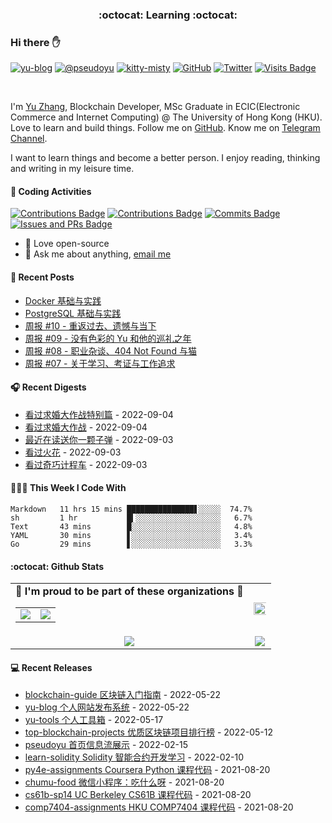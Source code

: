 <p align="center">
 <h3 align="center">:octocat: Learning :octocat:</h3>
</p>

### Hi there ✋

[![yu-blog](https://img.shields.io/badge/blog-yu-9cf?style=flat-square)](https://www.pseudoyu.com)
[![@pseudoyu](https://img.shields.io/badge/weibo-%40pseudoyu-critical?style=flat-square)](https://weibo.com/3675416370/profile)
[![kitty-misty](https://img.shields.io/badge/kitty-misty-pink?style=flat-square)](https://github.com/M1styDay)
[![GitHub](https://img.shields.io/github/followers/pseudoyu?logo=github&style=flat-square)](https://github.com/pseudoyu)
[![Twitter](https://img.shields.io/twitter/follow/pseudo_yu?logo=twitter&style=flat-square)](https://twitter.com/pseudo_yu)
[![Visits Badge](https://badges.strrl.dev/visits/pseudoyu/pseudoyu?style=flat-square)](https://github.com/pseudoyu)

<br />

I'm [Yu Zhang](https://www.pseudoyu.com), Blockchain Developer, MSc Graduate in ECIC(Electronic Commerce and Internet Computing) @ The University of Hong Kong (HKU). Love to learn and build things. Follow me on [GitHub](https://github.com/pseudoyu). Know me on [Telegram Channel](https://t.me/pseudoyulife).

I want to learn things and become a better person. I enjoy reading, thinking and writing in my leisure time.

#### 🔨 Coding Activities

[![Contributions Badge](https://badges.strrl.dev/contributions/all/pseudoyu?style=flat-square)](https://github.com/pseudoyu)
[![Contributions Badge](https://badges.strrl.dev/contributions/weekly/pseudoyu?style=flat-square)](https://github.com/pseudoyu)
[![Commits Badge](https://badges.strrl.dev/commits/weekly/pseudoyu?style=flat-square)](https://github.com/pseudoyu)
[![Issues and PRs Badge](https://badges.strrl.dev/issues-and-prs/weekly/pseudoyu?style=flat-square)](https://github.com/pseudoyu)

- 💼 Love open-source
- 💬 Ask me about anything, [email me](mailto:pseudoyu@connect.hku.hk)

#### 📰 Recent Posts

<!-- blog starts -->
* <a href=https://www.pseudoyu.com/zh/2022/09/07/container_docker_basic/ target='_blank'>Docker 基础与实践</a>
* <a href=https://www.pseudoyu.com/zh/2022/09/05/database_postgres_basic/ target='_blank'>PostgreSQL 基础与实践</a>
* <a href=https://www.pseudoyu.com/zh/2022/09/04/weekly_review_20220904/ target='_blank'>周报 #10 - 重返过去、遗憾与当下</a>
* <a href=https://www.pseudoyu.com/zh/2022/08/29/weekly_review_20220829/ target='_blank'>周报 #09 - 没有色彩的 Yu 和他的巡礼之年</a>
* <a href=https://www.pseudoyu.com/zh/2022/08/22/weekly_review_20220822/ target='_blank'>周报 #08 - 职业杂谈、404 Not Found 与猫</a>
* <a href=https://www.pseudoyu.com/zh/2022/08/15/weekly_review_20220815/ target='_blank'>周报 #07 - 关于学习、考证与工作追求</a>
<!-- blog ends -->

#### 🎧 Recent Digests

<!-- douban starts -->
* <a href='http://movie.douban.com/subject/3168993/' target='_blank'>看过求婚大作战特别篇</a> - 2022-09-04
* <a href='http://movie.douban.com/subject/2018131/' target='_blank'>看过求婚大作战</a> - 2022-09-04
* <a href='https://book.douban.com/subject/4238362/' target='_blank'>最近在读送你一颗子弹</a> - 2022-09-03
* <a href='http://movie.douban.com/subject/26635329/' target='_blank'>看过火花</a> - 2022-09-03
* <a href='http://movie.douban.com/subject/35332568/' target='_blank'>看过奇巧计程车</a> - 2022-09-03
<!-- douban ends -->

#### 👨🏻‍💻 This Week I Code With

<!-- code_time starts -->

```text
Markdown   11 hrs 15 mins ███████████████▋░░░░░  74.7%
sh         1 hr           █▍░░░░░░░░░░░░░░░░░░░   6.7%
Text       43 mins        █░░░░░░░░░░░░░░░░░░░░   4.8%
YAML       30 mins        ▋░░░░░░░░░░░░░░░░░░░░   3.4%
Go         29 mins        ▋░░░░░░░░░░░░░░░░░░░░   3.3%
```

<!-- code_time ends -->

#### :octocat: Github Stats

<table align="center" width="100%">
  <tr>
    <td align="center">
      <strong> 🌟 I'm proud to be part of these organizations 🌟 </strong><br>
      <table>
        <tr>
          <td align="center">
            <a href="https://github.com/zhigui-projects">
              <img src="https://avatars.githubusercontent.com/u/40972663?s=150&v=4" />
            </a>
          </td>
          <td align="center">
            <a href="https://github.com/gocn">
              <img src="https://avatars.githubusercontent.com/u/4868496?s=150&v=4" />
            </a>
          </td>
        </tr>
      </table>
    </td>
    <td align="center">
      <img width="120%" src="https://yu-readme.vercel.app/api?username=pseudoyu&count_private=true&theme=gotham&show_icons=true" />
    </td>
  </tr>
  <tr>
          <td align="center">
            <img src="https://yu-readme.vercel.app/api/top-langs/?username=pseudoyu&hide=html,php,css,typescript,python,java,smarty&layout=compact&theme=gotham">
          </td>
    <td align="center">
      <!-- <img src="https://yu-github-readme-stats.herokuapp.com/?user=pseudoyu&theme=gotham"> -->
      <img src="https://github-readme-streak-stats.herokuapp.com/?user=pseudoyu&theme=gotham">
    </td>
  </tr>
</table>

#### 💻 Recent Releases

<!-- recent_releases starts -->
* <a href=https://github.com/pseudoyu/blockchain-guide/releases/tag/v0.1.0 target='_blank'>blockchain-guide 区块链入门指南</a> - 2022-05-22
* <a href=https://github.com/pseudoyu/yu-blog/releases/tag/v1.1.0 target='_blank'>yu-blog 个人网站发布系统</a> - 2022-05-22
* <a href=https://github.com/pseudoyu/yu-tools/releases/tag/v0.1 target='_blank'>yu-tools 个人工具箱</a> - 2022-05-17
* <a href=https://github.com/pseudoyu/top-blockchain-projects/releases/tag/v1.0.0 target='_blank'>top-blockchain-projects 优质区块链项目排行榜</a> - 2022-05-12
* <a href=https://github.com/pseudoyu/pseudoyu/releases/tag/v1.1.0 target='_blank'>pseudoyu 首页信息流展示</a> - 2022-02-15
* <a href=https://github.com/pseudoyu/learn-solidity/releases/tag/v1.0.0 target='_blank'>learn-solidity Solidity 智能合约开发学习</a> - 2022-02-10
* <a href=https://github.com/pseudoyu/py4e-assignments/releases/tag/v1.0.0 target='_blank'>py4e-assignments Coursera Python 课程代码</a> - 2021-08-20
* <a href=https://github.com/pseudoyu/chumu-food/releases/tag/v1.0.0 target='_blank'>chumu-food 微信小程序：吃什么呀</a> - 2021-08-20
* <a href=https://github.com/pseudoyu/cs61b-sp14/releases/tag/v0.0.1 target='_blank'>cs61b-sp14 UC Berkeley CS61B 课程代码</a> - 2021-08-20
* <a href=https://github.com/pseudoyu/comp7404-assignments/releases/tag/v1.0.0 target='_blank'>comp7404-assignments HKU COMP7404 课程代码</a> - 2021-08-20
<!-- recent_releases ends -->
